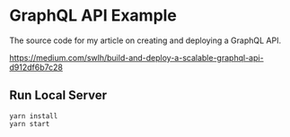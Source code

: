 # GraphQL API Example

The source code for my article on creating and deploying a GraphQL API.

https://medium.com/swlh/build-and-deploy-a-scalable-graphql-api-d912df6b7c28


## Run Local Server

```
yarn install
yarn start
```
